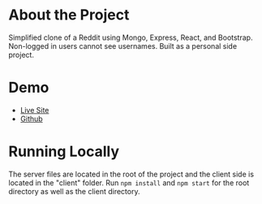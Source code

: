 # About the Project
Simplified clone of a Reddit using Mongo, Express, React, and Bootstrap. Non-logged in users cannot see usernames. Built as a personal side project.

# Demo
<ul><li><a href="https://scott-readit.herokuapp.com/">Live Site</a></li>
<li><a href="https://github.com/stabee/readit">Github</a></li></ul>

# Running Locally
The server files are located in the root of the project and the client side is located in the "client" folder. Run `npm install` and `npm start` for the root directory as well as the client directory.
